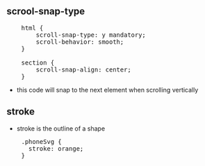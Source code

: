 ## scrool-snap-type

<pre>
    html {
        scroll-snap-type: y mandatory;
        scroll-behavior: smooth;
    }

    section {
        scroll-snap-align: center;
    }
</pre>

- this code will snap to the next element when scrolling vertically

## stroke

- stroke is the outline of a shape

<pre>
    .phoneSvg {
      stroke: orange;
    }

    <svg width="450px" height="450px" viewBox="0 0 32.666 32.666">
        <path strokeWidth={0.2} fill="none" d="M28.189,16" />
    </svg>
    
</pre>

